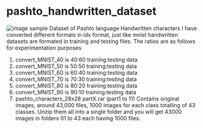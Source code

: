 # pashto_handwritten_dataset
![image sample]("https://github.com/imrandin1976/pashto_handwritten_dataset/blob/master/scan0006.jpg?raw=true "Pashto handwritten Scanned sample")
Dataset of Pashto language Handwritten characters
I have converted different formats in idx format, just like mnist handwritten datasets are formated in training and testing files. The ratios are as follows for experimentation purposes
1. convert_MNIST_40 is 40:60  training:testing data
2. convert_MNIST_50 is 50:50  training:testing data
3. convert_MNIST_60 is 60:40  training:testing data
4. convert_MNIST_70 is 70:30  training:testing data
5. convert_MNIST_80 is 80:20  training:testing data
6. convert_MNIST_90 is 90:10  training:testing data
7. pashto_characters_28x28 partX.rar (part1 to 11) Contains original images, around 43,000 files, 1000 images for each class totalling of 43 classes. Unzip them all into a single folder and you will get 43000 images in folders 01 to 43 each having 1000 files.
